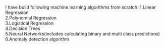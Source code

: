 I have build following machine learning algorithms from scratch:
         1.Linear Regression<br>
         2.Polynomial Regression<br>
         3.Logistical Regression<br>
         4.Decision Trees<br>
         5.Neural Networks(includes calculating binary and multi class predictions)<br>
         6.Anomaly detection algorithm 
         
